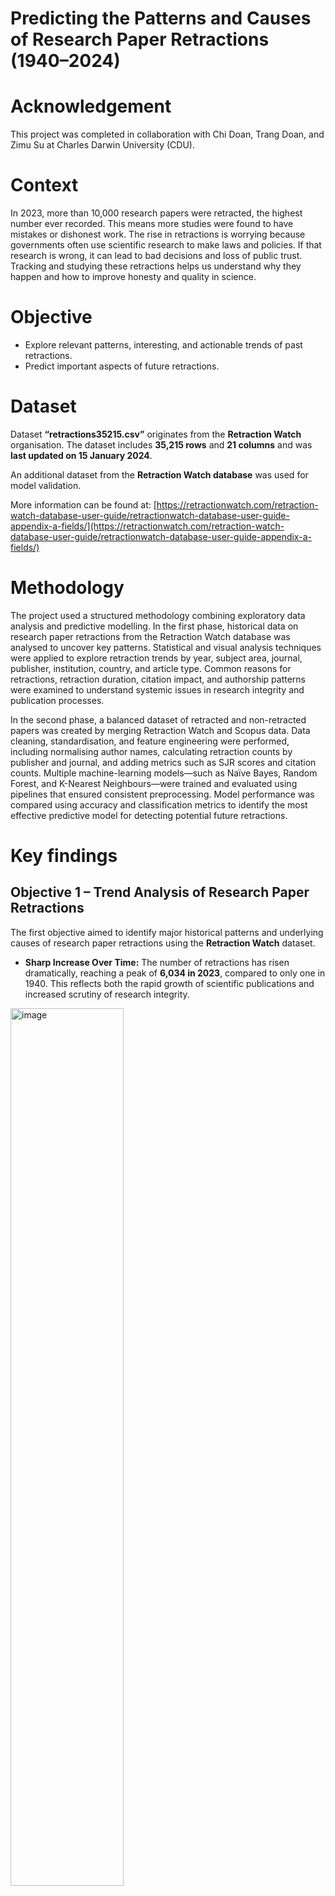 # Predicting the Patterns and Causes of Research Paper Retractions (1940–2024)
# Acknowledgement
This project was completed in collaboration with Chi Doan, Trang Doan, and Zimu Su at Charles Darwin University (CDU).
# Context
In 2023, more than 10,000 research papers were retracted, the highest number ever recorded. This means more studies were found to have mistakes or dishonest work. The rise in retractions is worrying because governments often use scientific research to make laws and policies. If that research is wrong, it can lead to bad decisions and loss of public trust. Tracking and studying these retractions helps us understand why they happen and how to improve honesty and quality in science.

# Objective
  * Explore relevant patterns, interesting, and actionable trends of past retractions.
  * Predict important aspects of future retractions.

# Dataset
Dataset **“retractions35215.csv”** originates from the **Retraction Watch** organisation.
The dataset includes **35,215 rows** and **21 columns** and was **last updated on 15 January 2024**.

An additional dataset from the **Retraction Watch database** was used for model validation.

More information can be found at: [https://retractionwatch.com/retraction-watch-database-user-guide/retractionwatch-database-user-guide-appendix-a-fields/](https://retractionwatch.com/retraction-watch-database-user-guide/retractionwatch-database-user-guide-appendix-a-fields/)

# Methodology
The project used a structured methodology combining exploratory data analysis and predictive modelling. In the first phase, historical data on research paper retractions from the Retraction Watch database was analysed to uncover key patterns. Statistical and visual analysis techniques were applied to explore retraction trends by year, subject area, journal, publisher, institution, country, and article type. Common reasons for retractions, retraction duration, citation impact, and authorship patterns were examined to understand systemic issues in research integrity and publication processes.

In the second phase, a balanced dataset of retracted and non-retracted papers was created by merging Retraction Watch and Scopus data. Data cleaning, standardisation, and feature engineering were performed, including normalising author names, calculating retraction counts by publisher and journal, and adding metrics such as SJR scores and citation counts. Multiple machine-learning models—such as Naïve Bayes, Random Forest, and K-Nearest Neighbours—were trained and evaluated using pipelines that ensured consistent preprocessing. Model performance was compared using accuracy and classification metrics to identify the most effective predictive model for detecting potential future retractions.

# Key findings
## **Objective 1 – Trend Analysis of Research Paper Retractions**

The first objective aimed to identify major historical patterns and underlying causes of research paper retractions using the **Retraction Watch** dataset.

* **Sharp Increase Over Time:**
  The number of retractions has risen dramatically, reaching a peak of **6,034 in 2023**, compared to only one in 1940. This reflects both the rapid growth of scientific publications and increased scrutiny of research integrity.
  
<img src="https://github.com/user-attachments/assets/7b3d96de-2e6b-4db4-a663-15274809375e" 
     alt="image" 
     style="width:60%; height:auto;" />

* **Dominant Subject Areas:**
  **Biological and Health Sciences** recorded the highest retraction rates, followed by **Business, Technology, and Physical Sciences**. These fields face higher ethical and methodological pressures due to their societal and clinical relevance.

* **Journal, Publisher, and Regional Concentration:**
  Retracted papers are concentrated within a small number of publishers—**the top 10 accounted for 74.42%** of all retractions.
  Geographically, **China** contributed **49.33%** of total retractions, highlighting a strong regional pattern.
  
  <img src="https://github.com/user-attachments/assets/fb85bc61-5303-4a76-9e35-1967d96e5e88" alt="image" style="width:60%; height:auto;" />

* **Common Retraction Causes:**
  The most frequent issues were linked to **publication and peer review processes (40%)**, followed by **data integrity problems (36%)** and **authorship disputes (11%)**.

* **Additional Insights:**

  * Most retractions occurred **within one year of publication**.
  * **Single-author papers** were more likely to be retracted than multi-author works.
  * **Non-paywalled articles** experienced more retractions, likely due to higher public visibility.
  * Although many retracted papers had low citation counts, a few highly cited papers were also retracted, indicating that **influence does not equal integrity**.

---

## **Objective 2 – Predictive Modelling of Retractions**

The second objective focused on developing a **machine learning model** to predict potential future retractions based on the patterns identified in Objective 1.

* **Dataset Creation:**
  A combined dataset of **11,389 papers** was compiled—**5,044 retracted** (from Retraction Watch) and **6,345 non-retracted** (from Scopus). Data cleaning included normalising author names, removing anomalies, and adding variables such as **publisher/journal retraction history**, **SJR scores**, and **author retraction counts**.

* **Model Performance:**
  Multiple models were compared using a unified pipeline. The **K-Nearest Neighbours (KNN)** classifier achieved the **highest accuracy of 94.81%**, followed closely by **Random Forest at 94.35%**.

* **Feature Importance:**
  Random Forest analysis identified the **number of retractions by publisher**, **number of retractions by journal**, and **total retractions by authors** as the **most influential predictors** of future retractions.
  
  <img src="https://github.com/user-attachments/assets/ed174fbc-56c0-4dcf-80c1-15bfb2f83eff" alt="image" style="width:60%; height:auto;" />

* **Validation:**
  The KNN model was re-evaluated using these selected features, confirming their predictive strength with consistently high performance metrics.

These findings demonstrate that **author and publisher reputation** play a decisive role in determining retraction risk, and that predictive analytics can effectively flag at-risk publications, supporting improved research integrity.

# References
1.	Callaway, E. (2022). Retractions are increasing, but not enough. Nature. https://www.nature.com/articles/d41586-022-02071-6
2.	Callaway, E. (2023). Retractions: A record high highlights scrutiny. Nature. https://www.nature.com/articles/d41586-023-03974-8
3.	Fang, F. C., Steen, R. G., & Casadevall, A. (2012). Misconduct accounts for the majority of retracted scientific publications. Proceedings of the National Academy of Sciences, 109(42), 17028-17033. https://doi.org/10.1128/iai.05661-11
4.	Steen, R. G., Casadevall, A., & Fang, F. C. (2013). Why has the number of scientific retractions increased? PLOS Medicine. https://journals.plos.org/plosmedicine/article?id=10.1371/journal.pmed.1001563
5.	Steen, R. G. (2013). Retractions in the scientific literature: is the incidence of research fraud increasing? Journal of Medical Ethics, 37(4), 249-253. https://journals.plos.org/plosone/article?id=10.1371/journal.pone.0068397
6.	Modukuri, S. A., Rajtmajer, S., Squicciarini, A. C., Wu, J., & Giles, C. L. (2021). Understanding and predicting retractions of published work. ODU Digital Commons. Retrieved from https://digitalcommons.odu.edu/cgi/viewcontent.cgi?article=1279&context=computerscience_fac_pubs
7.	Clarinda Cerejo, 2013, What are the most common reasons for retraction, https://www.editage.com/insights/what-are-the-most-common-reasons-for-retraction?refer=scroll-to-1-article&refer-type=article 
8.	Gemma Conroy, 2019, The biggest reason for biomedical research retractions, https://www.nature.com/nature-index/news/the-biggest-reason-for-biomedical-retractions 
9.	Tang B.L, 2023, Some Insights into the Factors Influencing Continuous Citation of Retracted Scientific Papers, https://www.researchgate.net/publication/374555246_Some_Insights_into_the_Factors_Influencing_Continuous_Citation_of_Retracted_Scientific_Papers 



